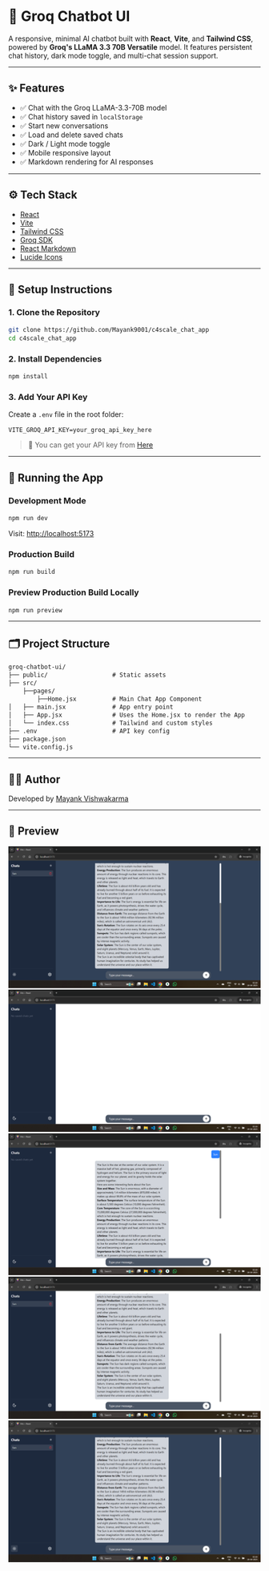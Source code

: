 # 🧠 Groq Chatbot UI

A responsive, minimal AI chatbot built with **React**, **Vite**, and **Tailwind CSS**, powered by **Groq's LLaMA 3.3 70B Versatile** model. It features persistent chat history, dark mode toggle, and multi-chat session support.

---

## ✨ Features

- ✅ Chat with the Groq LLaMA-3.3-70B model
- ✅ Chat history saved in `localStorage`
- ✅ Start new conversations
- ✅ Load and delete saved chats
- ✅ Dark / Light mode toggle
- ✅ Mobile responsive layout
- ✅ Markdown rendering for AI responses

---

## ⚙️ Tech Stack

- [React](https://react.dev/)
- [Vite](https://vitejs.dev/)
- [Tailwind CSS](https://tailwindcss.com/)
- [Groq SDK](https://www.npmjs.com/package/groq-sdk)
- [React Markdown](https://github.com/remarkjs/react-markdown)
- [Lucide Icons](https://lucide.dev/icons)

---

## 💠 Setup Instructions

### 1. Clone the Repository

```bash
git clone https://github.com/Mayank9001/c4scale_chat_app
cd c4scale_chat_app
```

### 2. Install Dependencies

```bash
npm install
```

### 3. Add Your API Key

Create a `.env` file in the root folder:

```env
VITE_GROQ_API_KEY=your_groq_api_key_here
```

> 🔐 You can get your API key from [Here](https://console.groq.com/keys)

---

## 🧪 Running the App

### Development Mode

```bash
npm run dev
```

Visit: [http://localhost:5173](http://localhost:5173)

### Production Build

```bash
npm run build
```

### Preview Production Build Locally

```bash
npm run preview
```

---

## 🗂️ Project Structure

```
groq-chatbot-ui/
├── public/                  # Static assets
├── src/
    ├──pages/
        ├──Home.jsx          # Main Chat App Component
│   ├── main.jsx             # App entry point
│   ├── App.jsx              # Uses the Home.jsx to render the App
│   └── index.css            # Tailwind and custom styles
├── .env                     # API key config
├── package.json
└── vite.config.js
```

---

## 🧑‍💻 Author

Developed by [Mayank Vishwakarma](https://github.com/Mayank9001)

---

## 📸 Preview

![alt text](<Screenshot (25).png>) ![alt text](<Screenshot (21).png>) ![alt text](<Screenshot (22).png>) ![alt text](<Screenshot (23).png>) ![alt text](<Screenshot (24).png>)
